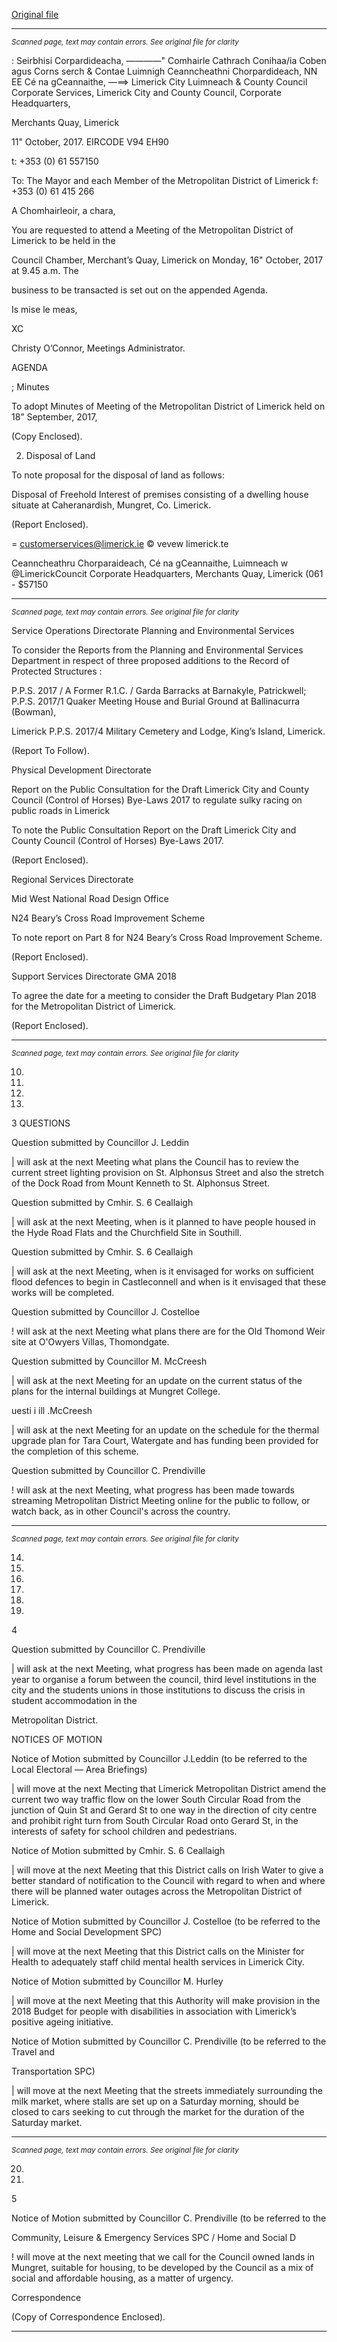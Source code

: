 [Original file](https://www.limerick.ie/sites/default/files/media/documents/2017-10/00%20Agenda%20-%20Monthly%20Meeting%20of%20Metropolitan%20District%20of%20Limerick%20-%2016th%20October%202017.pdf)

---
*<small>Scanned page, text may contain errors. See original file for clarity</small>*  

: Seirbhisi Corpardideacha,
_—_—_—_—" Comhairle Cathrach Conihaa/ia Coben agus Corns serch
& Contae Luimnigh Ceanncheathni Chorpardideach,
NN EE Cé na gCeannaithe,
—==> Limerick City Luimneach
& County Council
Corporate Services,
Limerick City and County Council,
Corporate Headquarters,

Merchants Quay,
Limerick

11" October, 2017.
EIRCODE V94 EH90

t: +353 (0) 61 557150

To: The Mayor and each Member of the Metropolitan District of Limerick f: +353 (0) 61 415 266

A Chomhairleoir, a chara,

You are requested to attend a Meeting of the Metropolitan District of Limerick to be held in the

Council Chamber, Merchant’s Quay, Limerick on Monday, 16" October, 2017 at 9.45 a.m. The

business to be transacted is set out on the appended Agenda.

Is mise le meas,

XC

Christy O’Connor,
Meetings Administrator.

AGENDA

; Minutes

To adopt Minutes of Meeting of the Metropolitan District of Limerick held on 18”
September, 2017,

(Copy Enclosed).

2. Disposal of Land

To note proposal for the disposal of land as follows:

Disposal of Freehold Interest of premises consisting of a dwelling house situate at
Caheranardish, Mungret, Co. Limerick.

(Report Enclosed).

= customerservices@limerick.ie
© vevew limerick.te

Ceanncheathru Chorparaideach, Cé na gCeannaithe, Luimneach w @LimerickCouncit
Corporate Headquarters, Merchants Quay, Limerick (061 - $57150


---
*<small>Scanned page, text may contain errors. See original file for clarity</small>*  

Service Operations Directorate
Planning and Environmental Services

To consider the Reports from the Planning and Environmental Services Department in
respect of three proposed additions to the Record of Protected Structures :

P.P.S. 2017 / A Former R.1.C. / Garda Barracks at Barnakyle, Patrickwell;
P.P.S. 2017/1 Quaker Meeting House and Burial Ground at Ballinacurra (Bowman),

Limerick
P.P.S. 2017/4 Military Cemetery and Lodge, King’s Island, Limerick.

(Report To Follow).

Physical Development Directorate

Report on the Public Consultation for the Draft Limerick City and County Council (Control
of Horses) Bye-Laws 2017 to regulate sulky racing on public roads in Limerick

To note the Public Consultation Report on the Draft Limerick City and County Council
(Control of Horses) Bye-Laws 2017.

(Report Enclosed).

Regional Services Directorate

Mid West National Road Design Office

N24 Beary’s Cross Road Improvement Scheme

To note report on Part 8 for N24 Beary’s Cross Road Improvement Scheme.

(Report Enclosed).

Support Services Directorate
GMA 2018

To agree the date for a meeting to consider the Draft Budgetary Plan 2018 for the
Metropolitan District of Limerick.

(Report Enclosed).


---
*<small>Scanned page, text may contain errors. See original file for clarity</small>*  

10.

11.

12.

13.

3
QUESTIONS

Question submitted by Councillor J. Leddin

| will ask at the next Meeting what plans the Council has to review the current street
lighting provision on St. Alphonsus Street and also the stretch of the Dock Road from
Mount Kenneth to St. Alphonsus Street.

Question submitted by Cmhir. S. 6 Ceallaigh

| will ask at the next Meeting, when is it planned to have people housed in the Hyde Road
Flats and the Churchfield Site in Southill.

Question submitted by Cmhir. S. 6 Ceallaigh

| will ask at the next Meeting, when is it envisaged for works on sufficient flood defences to
begin in Castleconnell and when is it envisaged that these works will be completed.

Question submitted by Councillor J. Costelloe

! will ask at the next Meeting what plans there are for the Old Thomond Weir site at
O'Owyers Villas, Thomondgate.

Question submitted by Councillor M. McCreesh

| will ask at the next Meeting for an update on the current status of the plans for the
internal buildings at Mungret College.

uesti i ill .McCreesh

| will ask at the next Meeting for an update on the schedule for the thermal upgrade plan
for Tara Court, Watergate and has funding been provided for the completion of this
scheme.

Question submitted by Councillor C. Prendiville

! will ask at the next Meeting, what progress has been made towards streaming
Metropolitan District Meeting online for the public to follow, or watch back, as in other
Council's across the country.


---
*<small>Scanned page, text may contain errors. See original file for clarity</small>*  

14.

15.

16.

17.

18.

19.

4

Question submitted by Councillor C. Prendiville

| will ask at the next Meeting, what progress has been made on agenda last year to
organise a forum between the council, third level institutions in the city and the students
unions in those institutions to discuss the crisis in student accommodation in the

Metropolitan District.

NOTICES OF MOTION

Notice of Motion submitted by Councillor J.Leddin (to be referred to the Local Electoral —
Area Briefings)

| will move at the next Mecting that Limerick Metropolitan District amend the current two
way traffic flow on the lower South Circular Road from the junction of Quin St and Gerard
St to one way in the direction of city centre and prohibit right turn from South Circular
Road onto Gerard St, in the interests of safety for school children and pedestrians.

Notice of Motion submitted by Cmhir. S. 6 Ceallaigh

| will move at the next Meeting that this District calls on Irish Water to give a better
standard of notification to the Council with regard to when and where there will be
planned water outages across the Metropolitan District of Limerick.

Notice of Motion submitted by Councillor J. Costelloe (to be referred to the Home and
Social Development SPC)

| will move at the next Meeting that this District calls on the Minister for Health to
adequately staff child mental health services in Limerick City.

Notice of Motion submitted by Councillor M. Hurley

| will move at the next Meeting that this Authority will make provision in the 2018 Budget
for people with disabilities in association with Limerick’s positive ageing initiative.

Notice of Motion submitted by Councillor C. Prendiville (to be referred to the Travel and

Transportation SPC)

| will move at the next Meeting that the streets immediately surrounding the milk market,
where stalls are set up on a Saturday morning, should be closed to cars seeking to cut
through the market for the duration of the Saturday market.


---
*<small>Scanned page, text may contain errors. See original file for clarity</small>*  

20.

21.

5

Notice of Motion submitted by Councillor C. Prendiville (to be referred to the

Community, Leisure & Emergency Services SPC / Home and Social D

! will move at the next meeting that we call for the Council owned lands in Mungret,
suitable for housing, to be developed by the Council as a mix of social and affordable
housing, as a matter of urgency.

Correspondence

(Copy of Correspondence Enclosed).


---
